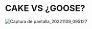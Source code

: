 # CAKE VS ¿GOOSE?

![Captura de pantalla_20221109_095127](https://user-images.githubusercontent.com/44000056/200992974-687c8c95-988e-4105-83d3-4c2c5e98586e.png)
